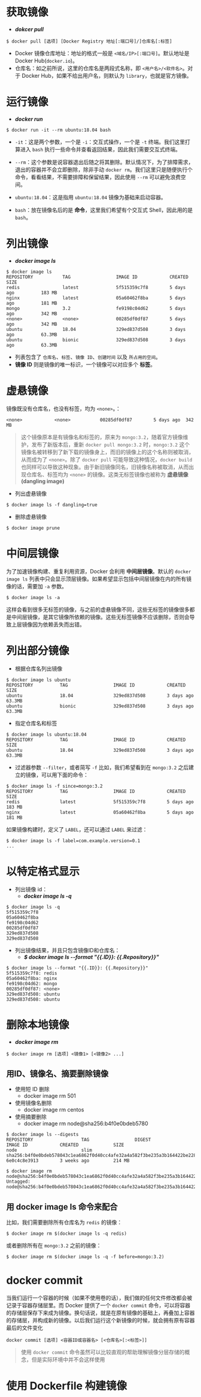 
# 获取镜像

- ***dokcer pull*** 

``` shell
$ docker pull [选项] [Docker Registry 地址[:端口号]/]仓库名[:标签]
```

- Docker 镜像仓库地址：地址的格式一般是 `<域名/IP>[:端口号]`。默认地址是 Docker Hub(`docker.io`)。
- 仓库名：如之前所说，这里的仓库名是两段式名称，即 `<用户名>/<软件名>`。对于 Docker Hub，如果不给出用户名，则默认为 `library`，也就是官方镜像。


# 运行镜像

- ***docker run*** 

``` shell
$ docker run -it --rm ubuntu:18.04 bash
```

- `-it`：这是两个参数，一个是 `-i`：交互式操作，一个是 `-t` 终端。我们这里打算进入 `bash` 执行一些命令并查看返回结果，因此我们需要交互式终端。

- `--rm`：这个参数是说容器退出后随之将其删除。默认情况下，为了排障需求，退出的容器并不会立即删除，除非手动 `docker rm`。我们这里只是随便执行个命令，看看结果，不需要排障和保留结果，因此使用 `--rm` 可以避免浪费空间。

- `ubuntu:18.04`：这是指用 `ubuntu:18.04` 镜像为基础来启动容器。

- `bash`：放在镜像名后的是 **命令**，这里我们希望有个交互式 Shell，因此用的是 `bash`。


# 列出镜像

- ***docker image ls***

``` shell
$ docker image ls
REPOSITORY           TAG                 IMAGE ID            CREATED             SIZE
redis                latest              5f515359c7f8        5 days ago          183 MB
nginx                latest              05a60462f8ba        5 days ago          181 MB
mongo                3.2                 fe9198c04d62        5 days ago          342 MB
<none>               <none>              00285df0df87        5 days ago          342 MB
ubuntu               18.04               329ed837d508        3 days ago          63.3MB
ubuntu               bionic              329ed837d508        3 days ago          63.3MB
```


- 列表包含了 `仓库名`、`标签`、`镜像 ID`、`创建时间` 以及 `所占用的空间`。
- **镜像 ID** 则是镜像的唯一标识，一个镜像可以对应多个 **标签**。


# 虚悬镜像

镜像既没有仓库名，也没有标签，均为 `<none>`。：

``` shell
<none>            <none>           00285df0df87        5 days ago  342 MB
```

>这个镜像原本是有镜像名和标签的，原来为 `mongo:3.2`，随着官方镜像维护，发布了新版本后，重新 `docker pull mongo:3.2` 时，`mongo:3.2` 这个镜像名被转移到了新下载的镜像身上，而旧的镜像上的这个名称则被取消，从而成为了 `<none>`。除了 `docker pull` 可能导致这种情况，`docker build` 也同样可以导致这种现象。由于新旧镜像同名，旧镜像名称被取消，从而出现仓库名、标签均为 `<none>` 的镜像。这类无标签镜像也被称为 **虚悬镜像(dangling image)**

- 列出虚悬镜像
``` shell
$ docker image ls -f dangling=true
```

- 删除虚悬镜像
``` shell
$ docker image prune
```


# 中间层镜像

为了加速镜像构建、重复利用资源，Docker 会利用 **中间层镜像**。默认的 `docker image ls` 列表中只会显示顶层镜像。如果希望显示包括中间层镜像在内的所有镜像的话，需要加 `-a` 参数。

``` shell
$ docker image ls -a
```


这样会看到很多无标签的镜像，与之前的虚悬镜像不同，这些无标签的镜像很多都是中间层镜像，是其它镜像所依赖的镜像。这些无标签镜像不应该删除，否则会导致上层镜像因为依赖丢失而出错。


# 列出部分镜像

- 根据仓库名列出镜像
``` shell
$ docker image ls ubuntu
REPOSITORY          TAG                 IMAGE ID            CREATED             SIZE
ubuntu              18.04               329ed837d508        3 days ago          63.3MB
ubuntu              bionic              329ed837d508        3 days ago          63.3MB
```

- 指定仓库名和标签
``` shell
$ docker image ls ubuntu:18.04
REPOSITORY          TAG                 IMAGE ID            CREATED             SIZE
ubuntu              18.04               329ed837d508        3 days ago          63.3MB
```

- 过滤器参数 `--filter`，或者简写 `-f`
比如，我们希望看到在 `mongo:3.2` 之后建立的镜像，可以用下面的命令：

``` shell
$ docker image ls -f since=mongo:3.2
REPOSITORY          TAG                 IMAGE ID            CREATED             SIZE
redis               latest              5f515359c7f8        5 days ago          183 MB
nginx               latest              05a60462f8ba        5 days ago          181 MB
```

如果镜像构建时，定义了 `LABEL`，还可以通过 `LABEL` 来过滤：

``` shell
$ docker image ls -f label=com.example.version=0.1
...
```


# 以特定格式显示

- 列出镜像 id：
	- ***docker image ls -q***
``` shell
$ docker image ls -q
5f515359c7f8
05a60462f8ba
fe9198c04d62
00285df0df87
329ed837d508
329ed837d508
```

- 列出镜像结果，并且只包含镜像ID和仓库名：
	- ***$ docker image ls --format "{{.ID}}: {{.Repository}}"***
``` shell
$ docker image ls --format "{{.ID}}: {{.Repository}}"
5f515359c7f8: redis
05a60462f8ba: nginx
fe9198c04d62: mongo
00285df0df87: <none>
329ed837d508: ubuntu
329ed837d508: ubuntu
```


# 删除本地镜像

- ***docker image rm***
``` shell
$ docker image rm [选项] <镜像1> [<镜像2> ...]
```

## 用ID、镜像名、摘要删除镜像

- 使用短 ID 删除
	- docker image rm 501
- 使用镜像名删除
	- docker image rm centos
- 使用摘要删除
	- docker image rm node@sha256:b4f0e0bdeb5780
``` shell
$ docker image ls --digests
REPOSITORY                  TAG                 DIGEST                                                                    IMAGE ID            CREATED             SIZE
node                        slim                sha256:b4f0e0bdeb578043c1ea6862f0d40cc4afe32a4a582f3be235a3b164422be228   6e0c4c8e3913        3 weeks ago         214 MB

$ docker image rm node@sha256:b4f0e0bdeb578043c1ea6862f0d40cc4afe32a4a582f3be235a3b164422be228
Untagged: node@sha256:b4f0e0bdeb578043c1ea6862f0d40cc4afe32a4a582f3be235a3b164422be228
```


## 用 docker image ls 命令来配合

比如，我们需要删除所有仓库名为 `redis` 的镜像：
``` shell
$ docker image rm $(docker image ls -q redis)
```

或者删除所有在 `mongo:3.2` 之前的镜像：
``` shell
$ docker image rm $(docker image ls -q -f before=mongo:3.2)
```


# docker commit 

当我们运行一个容器的时候（如果不使用卷的话），我们做的任何文件修改都会被记录于容器存储层里。而 Docker 提供了一个 `docker commit` 命令，可以将容器的存储层保存下来成为镜像。换句话说，就是在原有镜像的基础上，再叠加上容器的存储层，并构成新的镜像。以后我们运行这个新镜像的时候，就会拥有原有容器最后的文件变化

``` shell
docker commit [选项] <容器ID或容器名> [<仓库名>[:<标签>]]
```


> 使用 `docker commit` 命令虽然可以比较直观的帮助理解镜像分层存储的概念，但是实际环境中并不会这样使用


# 使用 Dockerfile 构建镜像


